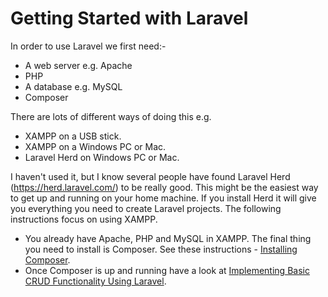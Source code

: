 # Getting Started with Laravel

In order to use Laravel we first need:-

- A web server e.g. Apache
- PHP
- A database e.g. MySQL
- Composer

There are lots of different ways of doing this e.g.

- XAMPP on a USB stick.
- XAMPP on a Windows PC or Mac.
- Laravel Herd on Windows PC or Mac.

I haven't used it, but I know several people have found Laravel Herd (https://herd.laravel.com/) to be really good. This might be the easiest way to get up and running on your home machine. If you install Herd it will give you everything you need to create Laravel projects. The following instructions focus on using XAMPP.

- You already have Apache, PHP and MySQL in XAMPP. The final thing you need to install is Composer. See these instructions - [Installing Composer](installing_composer.md).
- Once Composer is up and running have a look at [Implementing Basic CRUD Functionality Using Laravel](basic_CRUD_using_Laravel.md).
